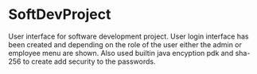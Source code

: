 # SoftDevProject
User interface for software development project. User login interface has been created and depending on the role of the user either the admin or employee menu are shown. Also used builtin java encyption pdk and sha-256 to create add security to the passwords. 
